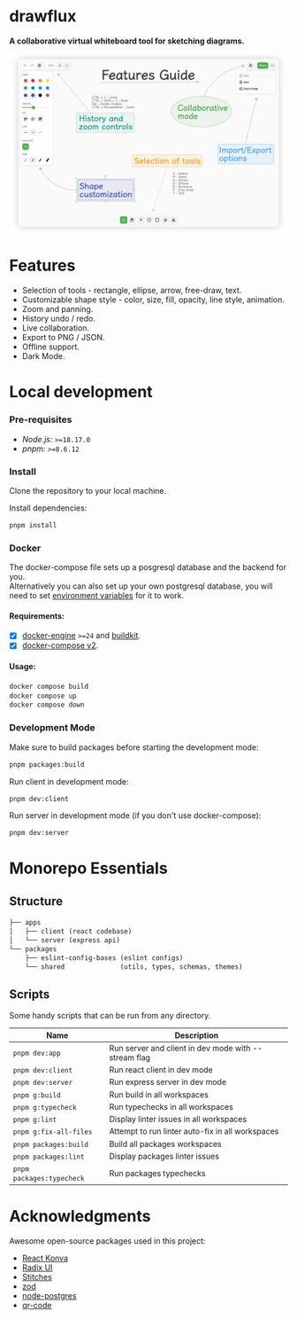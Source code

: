 # drawflux

**A collaborative virtual whiteboard tool for sketching diagrams.**

![drawflux web app screenshot](./assets/screenshot.png)

# Features

- Selection of tools - rectangle, ellipse, arrow, free-draw, text.
- Customizable shape style - color, size, fill, opacity, line style, animation.
- Zoom and panning.
- History undo / redo.
- Live collaboration.
- Export to PNG / JSON.
- Offline support.
- Dark Mode.

# Local development

### Pre-requisites

- _Node.js:_ `>=18.17.0`
- _pnpm:_ `>=8.6.12`

### Install

Clone the repository to your local machine.

Install dependencies:

```bash
pnpm install
```

### Docker

The docker-compose file sets up a posgresql database and the backend for you.\
Alternatively you can also set up your own postgresql database, you will need to set
[environment variables](https://node-postgres.com/features/connecting#environment-variables) for it to work.

#### Requirements:

- [x] [docker-engine](https://docs.docker.com/get-docker) `>=24` and [buildkit](https://docs.docker.com/build/buildkit/).
- [x] [docker-compose v2](https://docs.docker.com/compose).

#### Usage:

```sh
docker compose build
docker compose up
docker compose down
```

### Development Mode

Make sure to build packages before starting the development mode:

```bash
pnpm packages:build
```

Run client in development mode:

```bash
pnpm dev:client
```

Run server in development mode (if you don't use docker-compose):

```bash
pnpm dev:server
```

# Monorepo Essentials

## Structure

```
├── apps
│   ├── client (react codebase)
│   └── server (express api)
└── packages
    ├── eslint-config-bases (eslint configs)
    └── shared              (utils, types, schemas, themes)
```

## Scripts

Some handy scripts that can be run from any directory.

| Name                      | Description                                          |
| ------------------------- | ---------------------------------------------------- |
| `pnpm dev:app`            | Run server and client in dev mode with --stream flag |
| `pnpm dev:client`         | Run react client in dev mode                         |
| `pnpm dev:server`         | Run express server in dev mode                       |
| `pnpm g:build`            | Run build in all workspaces                          |
| `pnpm g:typecheck`        | Run typechecks in all workspaces                     |
| `pnpm g:lint`             | Display linter issues in all workspaces              |
| `pnpm g:fix-all-files`    | Attempt to run linter auto-fix in all workspaces     |
| `pnpm packages:build`     | Build all packages workspaces                        |
| `pnpm packages:lint`      | Display packages linter issues                       |
| `pnpm packages:typecheck` | Run packages typechecks                              |

# Acknowledgments

Awesome open-source packages used in this project:

- [React Konva](https://konvajs.org/docs/react/Intro.html)
- [Radix UI](https://www.radix-ui.com)
- [Stitches](https://stitches.dev)
- [zod](https://zod.dev)
- [node-postgres](https://node-postgres.com)
- [qr-code](https://github.com/soldair/node-qrcode)
